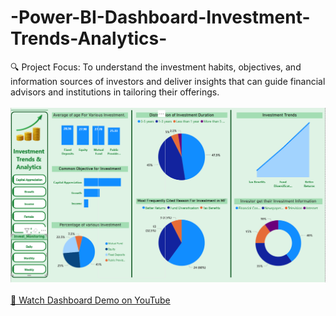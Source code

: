 # -Power-BI-Dashboard-Investment-Trends-Analytics-
🔍 Project Focus: To understand the investment habits, objectives, and information sources of investors and deliver insights that can guide financial advisors and institutions in tailoring their offerings.
<br> <br>
<img src="https://github.com/Nishith2025/-Power-BI-Dashboard-Investment-Trends-Analytics-/blob/7a96c2c305cc635e2282516a077efd6460069240/Screenshot%20.png" alt="Image Description" width="800">
<br><br>
[🎥 Watch Dashboard Demo on YouTube](https://youtu.be/ffXSV75N4WE)
